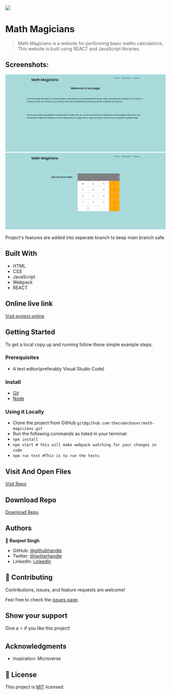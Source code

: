 ![](https://img.shields.io/badge/thecodechaser-blueviolet)

# Math Magicians

> Math Magicians is a website for performing basic maths calculations, This website is built using REACT and JavaScript libraries.

## Screenshots:

![screenshot](./src/images/Screenshot1.png)
![screenshot](./src/images/Screenshot2.png)

Project's features are added into seperate branch to keep main branch safe.

## Built With

- HTML
- CSS
- JavaScript
- Webpack
- REACT

## Online live link

[Visit project online](https://thecodechaser.github.io/math-magicians/)

## Getting Started

To get a local copy up and running follow these simple example steps.

### Prerequisites
- A text editor(preferably Visual Studio Code)

### Install
- [Git](https://git-scm.com/downloads)
- [Node](https://nodejs.org/en/download/)

### Using it Locally
- Clone the project from GitHub `git@github.com:thecodechaser/math-magicians.git`
- Run the following commands as listed in your terminal:
- `npm install`
- `npm start # this will make webpack watching for your changes in code`
- `npm run test #This is to run the tests`

## Visit And Open Files

[Visit Repo](https://github.com/thecodechaser/math-magicians)

## Download Repo

[Download Repo](https://github.com/thecodechaser/math-magicians/archive/refs/heads/main.zip)

## Authors

👤 **Ranjeet Singh**

- GitHub: [@githubhandle](https://github.com/thecodechaser)
- Twitter: [@twitterhandle](https://twitter.com/thecodechaser)
- LinkedIn: [LinkedIn](https://linkedin.com/in/thecodechaser)


## 🤝 Contributing

Contributions, issues, and feature requests are welcome!

Feel free to check the [issues page](https://github.com/thecodechaser/math-magicians/issues).

## Show your support

Give a ⭐️ if you like this project!

## Acknowledgments

- Inspiration: Microverse

## 📝 License

This project is [MIT](./MIT.md) licensed.
